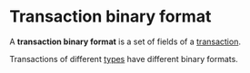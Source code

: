 # Transaction binary format

A **transaction binary format** is a set of fields of a [transaction](/blockchain/transaction.md).

Transactions of different [types](/blockchain/transaction-type.md) have different binary formats.
